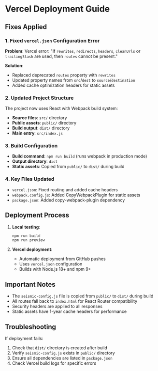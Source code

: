# Vercel Deployment Guide

## Fixes Applied

### 1. Fixed `vercel.json` Configuration Error
**Problem**: Vercel error: "If `rewrites`, `redirects`, `headers`, `cleanUrls` or `trailingSlash` are used, then `routes` cannot be present."

**Solution**: 
- Replaced deprecated `routes` property with `rewrites`
- Updated property names from `src`/`dest` to `source`/`destination`
- Added cache optimization headers for static assets

### 2. Updated Project Structure
The project now uses React with Webpack build system:
- **Source files**: `src/` directory
- **Public assets**: `public/` directory  
- **Build output**: `dist/` directory
- **Main entry**: `src/index.js`

### 3. Build Configuration
- **Build command**: `npm run build` (runs webpack in production mode)
- **Output directory**: `dist`
- **Static assets**: Copied from `public/` to `dist/` during build

### 4. Key Files Updated
- `vercel.json`: Fixed routing and added cache headers
- `webpack.config.js`: Added CopyWebpackPlugin for static assets
- `package.json`: Added copy-webpack-plugin dependency

## Deployment Process

1. **Local testing**:
   ```bash
   npm run build
   npm run preview
   ```

2. **Vercel deployment**:
   - Automatic deployment from GitHub pushes
   - Uses `vercel.json` configuration
   - Builds with Node.js 18+ and npm 9+

## Important Notes

- The `seismic-config.js` file is copied from `public/` to `dist/` during build
- All routes fall back to `index.html` for React Router compatibility
- Security headers are applied to all responses
- Static assets have 1-year cache headers for performance

## Troubleshooting

If deployment fails:
1. Check that `dist/` directory is created after build
2. Verify `seismic-config.js` exists in `public/` directory
3. Ensure all dependencies are listed in `package.json`
4. Check Vercel build logs for specific errors 